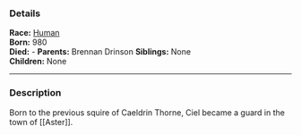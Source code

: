 ### Details

**Race:** [Human](../../Character%20Creation/Species%20\(Playable\)/Human.md)  
**Born:** 980  
**Died:** - 
**Parents:** Brennan Drinson
**Siblings:** None  
**Children:** None

---

### Description

Born to the previous squire of Caeldrin Thorne, Ciel became a guard in the town of [[Aster]]. 